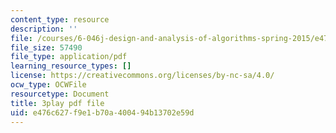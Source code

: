 ```yaml
---
content_type: resource
description: ''
file: /courses/6-046j-design-and-analysis-of-algorithms-spring-2015/e476c627f9e1b70a400494b13702e59d_09vU-wVwW3U.pdf
file_size: 57490
file_type: application/pdf
learning_resource_types: []
license: https://creativecommons.org/licenses/by-nc-sa/4.0/
ocw_type: OCWFile
resourcetype: Document
title: 3play pdf file
uid: e476c627-f9e1-b70a-4004-94b13702e59d
---
```

